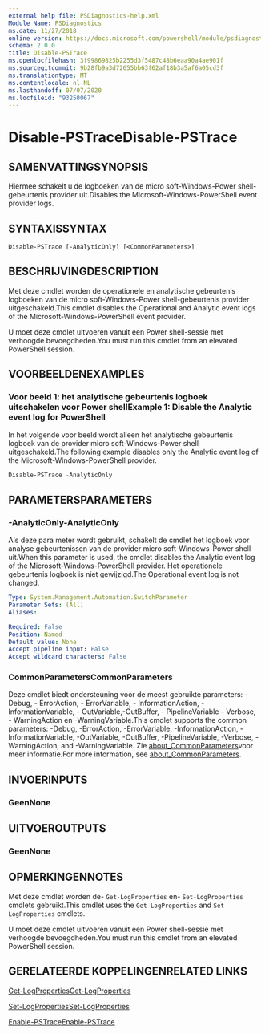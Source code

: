```yaml
---
external help file: PSDiagnostics-help.xml
Module Name: PSDiagnostics
ms.date: 11/27/2018
online version: https://docs.microsoft.com/powershell/module/psdiagnostics/disable-pstrace?view=powershell-6&WT.mc_id=ps-gethelp
schema: 2.0.0
title: Disable-PSTrace
ms.openlocfilehash: 3f99869825b2255d3f5487c48b6eaa90a4ae901f
ms.sourcegitcommit: 9b28fb9a3d72655bb63f62af18b3a5af6a05cd3f
ms.translationtype: MT
ms.contentlocale: nl-NL
ms.lasthandoff: 07/07/2020
ms.locfileid: "93250067"
---
```

# <span data-ttu-id="4a731-102">Disable-PSTrace</span><span class="sxs-lookup"><span data-stu-id="4a731-102">Disable-PSTrace</span></span>

## <span data-ttu-id="4a731-103">SAMENVATTING</span><span class="sxs-lookup"><span data-stu-id="4a731-103">SYNOPSIS</span></span>
<span data-ttu-id="4a731-104">Hiermee schakelt u de logboeken van de micro soft-Windows-Power shell-gebeurtenis provider uit.</span><span class="sxs-lookup"><span data-stu-id="4a731-104">Disables the Microsoft-Windows-PowerShell event provider logs.</span></span>

## <span data-ttu-id="4a731-105">SYNTAXIS</span><span class="sxs-lookup"><span data-stu-id="4a731-105">SYNTAX</span></span>

```
Disable-PSTrace [-AnalyticOnly] [<CommonParameters>]
```

## <span data-ttu-id="4a731-106">BESCHRIJVING</span><span class="sxs-lookup"><span data-stu-id="4a731-106">DESCRIPTION</span></span>

<span data-ttu-id="4a731-107">Met deze cmdlet worden de operationele en analytische gebeurtenis logboeken van de micro soft-Windows-Power shell-gebeurtenis provider uitgeschakeld.</span><span class="sxs-lookup"><span data-stu-id="4a731-107">This cmdlet disables the Operational and Analytic event logs of the Microsoft-Windows-PowerShell event provider.</span></span>

<span data-ttu-id="4a731-108">U moet deze cmdlet uitvoeren vanuit een Power shell-sessie met verhoogde bevoegdheden.</span><span class="sxs-lookup"><span data-stu-id="4a731-108">You must run this cmdlet from an elevated PowerShell session.</span></span>

## <span data-ttu-id="4a731-109">VOORBEELDEN</span><span class="sxs-lookup"><span data-stu-id="4a731-109">EXAMPLES</span></span>

### <span data-ttu-id="4a731-110">Voor beeld 1: het analytische gebeurtenis logboek uitschakelen voor Power shell</span><span class="sxs-lookup"><span data-stu-id="4a731-110">Example 1: Disable the Analytic event log for PowerShell</span></span>

<span data-ttu-id="4a731-111">In het volgende voor beeld wordt alleen het analytische gebeurtenis logboek van de provider micro soft-Windows-Power shell uitgeschakeld.</span><span class="sxs-lookup"><span data-stu-id="4a731-111">The following example disables only the Analytic event log of the Microsoft-Windows-PowerShell provider.</span></span>

```powershell
Disable-PSTrace -AnalyticOnly
```

## <span data-ttu-id="4a731-112">PARAMETERS</span><span class="sxs-lookup"><span data-stu-id="4a731-112">PARAMETERS</span></span>

### <span data-ttu-id="4a731-113">-AnalyticOnly</span><span class="sxs-lookup"><span data-stu-id="4a731-113">-AnalyticOnly</span></span>

<span data-ttu-id="4a731-114">Als deze para meter wordt gebruikt, schakelt de cmdlet het logboek voor analyse gebeurtenissen van de provider micro soft-Windows-Power shell uit.</span><span class="sxs-lookup"><span data-stu-id="4a731-114">When this parameter is used, the cmdlet disables the Analytic event log of the Microsoft-Windows-PowerShell provider.</span></span> <span data-ttu-id="4a731-115">Het operationele gebeurtenis logboek is niet gewijzigd.</span><span class="sxs-lookup"><span data-stu-id="4a731-115">The Operational event log is not changed.</span></span>

```yaml
Type: System.Management.Automation.SwitchParameter
Parameter Sets: (All)
Aliases:

Required: False
Position: Named
Default value: None
Accept pipeline input: False
Accept wildcard characters: False
```

### <span data-ttu-id="4a731-116">CommonParameters</span><span class="sxs-lookup"><span data-stu-id="4a731-116">CommonParameters</span></span>
<span data-ttu-id="4a731-117">Deze cmdlet biedt ondersteuning voor de meest gebruikte parameters: -Debug, - ErrorAction, - ErrorVariable, - InformationAction, -InformationVariable, - OutVariable,-OutBuffer, - PipelineVariable - Verbose, - WarningAction en -WarningVariable.</span><span class="sxs-lookup"><span data-stu-id="4a731-117">This cmdlet supports the common parameters: -Debug, -ErrorAction, -ErrorVariable, -InformationAction, -InformationVariable, -OutVariable, -OutBuffer, -PipelineVariable, -Verbose, -WarningAction, and -WarningVariable.</span></span> <span data-ttu-id="4a731-118">Zie [about_CommonParameters](http://go.microsoft.com/fwlink/?LinkID=113216)voor meer informatie.</span><span class="sxs-lookup"><span data-stu-id="4a731-118">For more information, see [about_CommonParameters](http://go.microsoft.com/fwlink/?LinkID=113216).</span></span>

## <span data-ttu-id="4a731-119">INVOER</span><span class="sxs-lookup"><span data-stu-id="4a731-119">INPUTS</span></span>

### <span data-ttu-id="4a731-120">Geen</span><span class="sxs-lookup"><span data-stu-id="4a731-120">None</span></span>

## <span data-ttu-id="4a731-121">UITVOER</span><span class="sxs-lookup"><span data-stu-id="4a731-121">OUTPUTS</span></span>

### <span data-ttu-id="4a731-122">Geen</span><span class="sxs-lookup"><span data-stu-id="4a731-122">None</span></span>

## <span data-ttu-id="4a731-123">OPMERKINGEN</span><span class="sxs-lookup"><span data-stu-id="4a731-123">NOTES</span></span>

<span data-ttu-id="4a731-124">Met deze cmdlet worden de- `Get-LogProperties` en- `Set-LogProperties` cmdlets gebruikt.</span><span class="sxs-lookup"><span data-stu-id="4a731-124">This cmdlet uses the `Get-LogProperties` and `Set-LogProperties` cmdlets.</span></span>

<span data-ttu-id="4a731-125">U moet deze cmdlet uitvoeren vanuit een Power shell-sessie met verhoogde bevoegdheden.</span><span class="sxs-lookup"><span data-stu-id="4a731-125">You must run this cmdlet from an elevated PowerShell session.</span></span>

## <span data-ttu-id="4a731-126">GERELATEERDE KOPPELINGEN</span><span class="sxs-lookup"><span data-stu-id="4a731-126">RELATED LINKS</span></span>

[<span data-ttu-id="4a731-127">Get-LogProperties</span><span class="sxs-lookup"><span data-stu-id="4a731-127">Get-LogProperties</span></span>](Get-LogProperties.md)

[<span data-ttu-id="4a731-128">Set-LogProperties</span><span class="sxs-lookup"><span data-stu-id="4a731-128">Set-LogProperties</span></span>](Set-LogProperties.md)

[<span data-ttu-id="4a731-129">Enable-PSTrace</span><span class="sxs-lookup"><span data-stu-id="4a731-129">Enable-PSTrace</span></span>](Enable-PSTrace.md)

